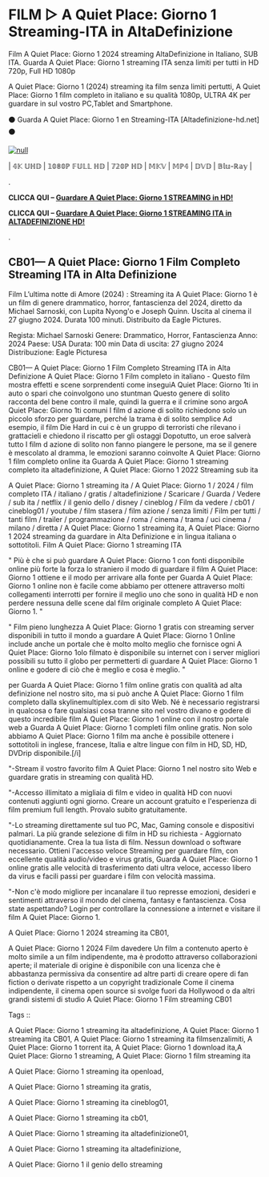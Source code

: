 # FILM ▷ A Quiet Place: Giorno 1 Streaming-ITA in AltaDefinizione

Film A Quiet Place: Giorno 1 2024 streaming AltaDefinizione in Italiano, SUB ITA. Guarda A Quiet Place: Giorno 1 streaming ITA senza limiti per tutti in HD 720p, Full HD 1080p

A Quiet Place: Giorno 1 (2024) streaming ita film senza limiti pertutti, A Quiet Place: Giorno 1 film completo in italiano e su qualità 1080p, ULTRA 4K per guardare in sul vostro PC,Tablet and Smartphone.

⚫ Guarda A Quiet Place: Giorno 1 en Streaming-ITA [Altadefinizione-hd.net] ⚫

[![null](https://static.wixstatic.com/media/855a25_043b5abeb4ae4d35ac003198e7fe56ed~mv2.gif)](https://t.co/vEbxd16Bpz)

| 𝟜𝕂 𝕌ℍ𝔻 | 𝟙𝟘𝟠𝟘ℙ 𝔽𝕌𝕃𝕃 ℍ𝔻 | 𝟟𝟚𝟘ℙ ℍ𝔻 | 𝕄𝕂𝕍 | 𝕄ℙ𝟜 | 𝔻𝕍𝔻 | 𝔹𝕝𝕦-ℝ𝕒𝕪 |

.

**CLICCA QUI –  [Guardare A Quiet Place: Giorno 1 STREAMING in HD!](https://t.co/vEbxd16Bpz)**


**CLICCA QUI –  [Guardare A Quiet Place: Giorno 1 STREAMING ITA in ALTADEFINIZIONE HD!](https://t.co/vEbxd16Bpz)**

.

## CB01— A Quiet Place: Giorno 1 Film Completo Streaming ITA in Alta Definizione

Film L’ultima notte di Amore (2024) : Streaming ita A Quiet Place: Giorno 1 è un film di genere drammatico, horror, fantascienza del 2024, diretto da Michael Sarnoski, con Lupita Nyong'o e Joseph Quinn. Uscita al cinema il 27 giugno 2024. Durata 100 minuti. Distribuito da Eagle Pictures.

Regista: Michael Sarnoski
Genere: Drammatico, Horror, Fantascienza
Anno: 2024
Paese: USA
Durata: 100 min
Data di uscita: 27 giugno 2024
Distribuzione: Eagle Picturesa

CB01— A Quiet Place: Giorno 1 Film Completo Streaming ITA in Alta Definizione A Quiet Place: Giorno 1 Film completo in italiano - Questo film mostra effetti e scene sorprendenti come inseguiA Quiet Place: Giorno 1ti in auto o spari che coinvolgono uno stuntman Questo genere di solito racconta del bene contro il male, quindi la guerra e il crimine sono argoA Quiet Place: Giorno 1ti comuni I film d azione di solito richiedono solo un piccolo sforzo per guardare, perché la trama è di solito semplice Ad esempio, il film Die Hard in cui c è un gruppo di terroristi che rilevano i grattacieli e chiedono il riscatto per gli ostaggi Dopotutto, un eroe salverà tutto I film d azione di solito non fanno piangere le persone, ma se il genere è mescolato al dramma, le emozioni saranno coinvolte A Quiet Place: Giorno 1 film completo online ita Guarda A Quiet Place: Giorno 1 streaming completo ita altadefinizione, A Quiet Place: Giorno 1 2022 Streaming sub ita

A Quiet Place: Giorno 1 streaming ita / A Quiet Place: Giorno 1 / 2024 / film completo ITA / italiano / gratis / altadefinizione / Scaricare / Guarda / Vedere / sub ita / netflix / il genio dello / disney / cineblog / Film da vedere / cb01 / cineblog01 / youtube / film stasera / film azione / senza limiti / Film per tutti / tanti film / trailer / programmazione / roma / cinema / trama / uci cinema / milano / diretta / A Quiet Place: Giorno 1 streaming ita, A Quiet Place: Giorno 1 2024 streaming da guardare in Alta Definizione e in lingua italiana o sottotitoli. Film A Quiet Place: Giorno 1 streaming ITA


" Più è che si può guardare A Quiet Place: Giorno 1 con fonti disponibile online più forte la forza lo straniero il modo di guardare il film A Quiet Place: Giorno 1 ottiene e il modo per arrivare alla fonte per Guarda A Quiet Place: Giorno 1 online non è facile come abbiamo per ottenere attraverso molti collegamenti interrotti per fornire il meglio uno che sono in qualità HD e non perdere nessuna delle scene dal film originale completo A Quiet Place: Giorno 1. "


" Film pieno lunghezza A Quiet Place: Giorno 1 gratis con streaming server disponibili in tutto il mondo a guardare A Quiet Place: Giorno 1 Online include anche un portale che è molto molto meglio che fornisce ogni A Quiet Place: Giorno 1olo filmato è disponibile su internet con i server migliori possibili su tutto il globo per permetterti di guardare A Quiet Place: Giorno 1 online e godere di ciò che è meglio e cosa è meglio. "

per Guarda A Quiet Place: Giorno 1 film online gratis con qualità ad alta definizione nel nostro sito, ma si può anche A Quiet Place: Giorno 1 film completo dalla skylinemultiplex.com di sito Web. Né è necessario registrarsi in qualcosa o fare qualsiasi cosa tranne sito nel vostro divano e godere di questo incredibile film A Quiet Place: Giorno 1 online con il nostro portale web a Guarda A Quiet Place: Giorno 1 completi film online gratis. Non solo abbiamo A Quiet Place: Giorno 1 film ma anche è possibile ottenere i sottotitoli in inglese, francese, Italia e altre lingue con film in HD, SD, HD, DVDrip disponibile.[/i]

"-Stream il vostro favorito film A Quiet Place: Giorno 1 nel nostro sito Web e guardare gratis in streaming con qualità HD.

"-Accesso illimitato a migliaia di film e video in qualità HD con nuovi contenuti aggiunti ogni giorno. Creare un account gratuito e l'esperienza di film premium full length. Provalo subito gratuitamente.

"-Lo streaming direttamente sul tuo PC, Mac, Gaming console e dispositivi palmari. La più grande selezione di film in HD su richiesta - Aggiornato quotidianamente. Crea la tua lista di film. Nessun download o software necessario. Ottieni l'accesso veloce Streaming per guardare film, con eccellente qualità audio/video e virus gratis, Guarda A Quiet Place: Giorno 1 online gratis alle velocità di trasferimento dati ultra veloce, accesso libero da virus e facili passi per guardare i film con velocità massima.

"-Non c'è modo migliore per incanalare il tuo represse emozioni, desideri e sentimenti attraverso il mondo del cinema, fantasy e fantascienza. Cosa state aspettando? Login per controllare la connessione a internet e visitare il film A Quiet Place: Giorno 1.

A Quiet Place: Giorno 1 2024 streaming ita CB01,
 
A Quiet Place: Giorno 1 2024 Film davedere Un film a contenuto aperto è molto simile a un film indipendente, ma è prodotto attraverso collaborazioni aperte; il materiale di origine è disponibile con una licenza che è abbastanza permissiva da consentire ad altre parti di creare opere di fan fiction o derivate rispetto a un copyright tradizionale Come il cinema indipendente, il cinema open source si svolge fuori da Hollywood o da altri grandi sistemi di studio A Quiet Place: Giorno 1 Film streaming CB01

Tags ::

A Quiet Place: Giorno 1 streaming ita altadefinizione, A Quiet Place: Giorno 1 streaming ita CB01, A Quiet Place: Giorno 1 streaming ita filmsenzalimiti, A Quiet Place: Giorno 1 torrent ita, A Quiet Place: Giorno 1 download ita,A Quiet Place: Giorno 1 streaming, A Quiet Place: Giorno 1 film streaming ita

A Quiet Place: Giorno 1 streaming ita openload,

A Quiet Place: Giorno 1 streaming ita gratis,

A Quiet Place: Giorno 1 streaming ita cineblog01,

A Quiet Place: Giorno 1 streaming ita cb01,

A Quiet Place: Giorno 1 streaming ita altadefinizione01,

A Quiet Place: Giorno 1 streaming ita altadefinizione, 

A Quiet Place: Giorno 1 il genio dello streaming

